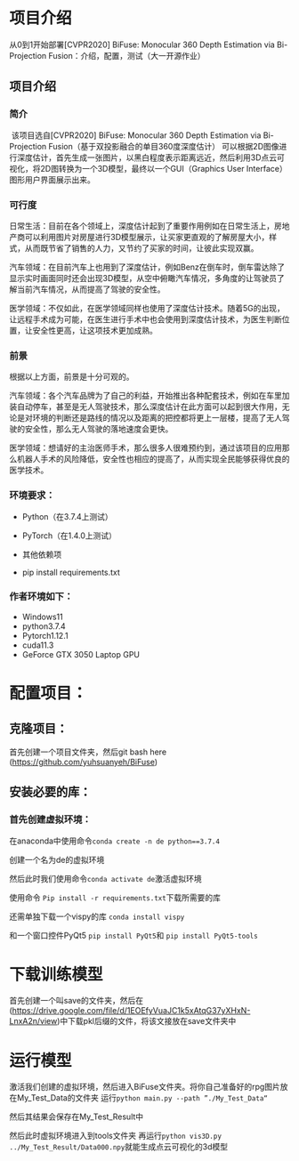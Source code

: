 # 项目介绍

  从0到1开始部署[CVPR2020] BiFuse: Monocular 360 Depth Estimation via Bi-Projection Fusion：介绍，配置，测试（大一开源作业）

## 项目介绍

### 简介

​	该项目选自[CVPR2020] BiFuse: Monocular 360 Depth Estimation via Bi-Projection Fusion（基于双投影融合的单目360度深度估计） 可以根据2D图像进行深度估计，首先生成一张图片，以黑白程度表示距离远近，然后利用3D点云可视化，将2D图转换为一个3D模型，最终以一个GUI（Graphics User Interface）图形用户界面展示出来。

### 可行度

日常生活：目前在各个领域上，深度估计起到了重要作用例如在日常生活上，房地产商可以利用图片对房屋进行3D模型展示，让买家更直观的了解房屋大小，样式，从而既节省了销售的人力，又节约了买家的时间，让彼此实现双赢。

汽车领域：在目前汽车上也用到了深度估计，例如Benz在倒车时，倒车雷达除了显示实时画面同时还会出现3D模型，从空中俯瞰汽车情况，多角度的让驾驶员了解当前汽车情况，从而提高了驾驶的安全性。

医学领域：不仅如此，在医学领域同样也使用了深度估计技术。随着5G的出现，让远程手术成为可能，在医生进行手术中也会使用到深度估计技术，为医生判断位置，让安全性更高，让这项技术更加成熟。

### 前景

根据以上方面，前景是十分可观的。

汽车领域：各个汽车品牌为了自己的利益，开始推出各种配套技术，例如在车里加装自动停车，甚至是无人驾驶技术，那么深度估计在此方面可以起到很大作用，无论是对环境的判断还是路线的情况以及距离的把控都将更上一层楼，提高了无人驾驶的安全性，那么无人驾驶的落地速度会更快。

医学领域：想请好的主治医师手术，那么很多人很难预约到，通过该项目的应用那么机器人手术的风险降低，安全性也相应的提高了，从而实现全民能够获得优良的医学技术。

### 环境要求：

- Python（在3.7.4上测试）

- PyTorch（在1.4.0上测试）

- 其他依赖项

- pip install requirements.txt

  

### 作者环境如下：

- Windows11
- python3.7.4
- Pytorch1.12.1
- cuda11.3
- GeForce GTX 3050 Laptop GPU

# 配置项目：

## 克隆项目：

首先创建一个项目文件夹，然后git bash here (https://github.com/yuhsuanyeh/BiFuse)

## 安装必要的库：

### 首先创建虚拟环境：

在anaconda中使用命令`conda create -n de python==3.7.4`

创建一个名为de的虚拟环境 

然后此时我们使用命令`conda activate de`激活虚拟环境

使用命令 `Pip install -r requirements.txt`下载所需要的库

还需单独下载一个vispy的库 `conda install vispy`

和一个窗口控件PyQt5 `pip install PyQt5`和 `pip install PyQt5-tools`

# 下载训练模型

首先创建一个叫save的文件夹，然后在(https://drive.google.com/file/d/1EOEfyVuaJC1k5xAtqG37yXHxN-LnxA2n/view)中下载pkl后缀的文件，将该文接放在save文件夹中

# 运行模型

激活我们创建的虚拟环境，然后进入BiFuse文件夹。将你自己准备好的rpg图片放在My_Test_Data的文件夹 运行`python main.py --path ”./My_Test_Data“`

然后其结果会保存在My_Test_Result中

然后此时虚拟环境进入到tools文件夹 再运行`python vis3D.py ../My_Test_Result/Data000.npy`就能生成点云可视化的3d模型





